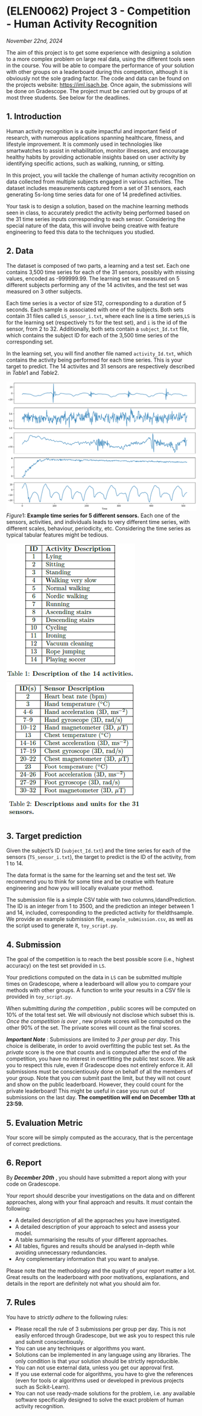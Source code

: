 # (ELEN0062) Project 3 - Competition - Human Activity Recognition

*November 22nd, 2024*

The aim of this project is to get some experience with designing a solution to a more complex problem on large real data, using the different tools seen in the course. You will be able to compare the performance of your solution with other groups on a leaderboard during this competition, although it is obviously not the sole grading factor.
The code and data can be found on the projects website: https://iml.isach.be. Once again, the submissions will be done on Gradescope. The project must be carried out by groups of at most three students. See below for the deadlines.

## 1. Introduction

Human activity recognition is a quite impactful and important field of research, with numerous applications spanning healthcare, fitness, and lifestyle improvement. It is commonly used in technologies like smartwatches to assist in rehabilitation, monitor illnesses, and encourage healthy habits by providing actionable insights based on user activity by identifying specific actions, such as walking, running, or
sitting.

In this project, you will tackle the challenge of human activity recognition on data collected from multiple subjects engaged in various activities. The dataset includes measurements captured from a set of 31 sensors, each generating 5s-long time series data for one of 14 predefined activities.

Your task is to design a solution, based on the machine learning methods seen in class, to accurately predict the activity being performed based on the 31 time series inputs corresponding to each sensor. Considering the special nature of the data, this will involve being creative with feature engineering to feed this data to the techniques you studied.

## 2. Data

The dataset is composed of two parts, a learning and a test set. Each one contains 3,500 time series for each of the 31 sensors, possibly with missing values, encoded as -999999.99. The learning set was measured on 5 different subjects performing any of the 14 activites, and the test set was measured on 3 other subjects.

Each time series is a vector of size 512, corresponding to a duration of 5 seconds. Each sample is associated with one of the subjects. Both sets contain 31 files called ``LS_sensor_i.txt``, where each line is a time series,``LS`` is for the learning set (respectively ``TS`` for the test set), and ``i`` is the id of the sensor, from 2 to 32. Additionally, both sets contain a ``subject_Id.txt`` file, which contains the subject ID for
each of the 3,500 time series of the corresponding set.

In the learning set, you will find another file named ``activity_Id.txt``, which contains the activity being performed for each time series. This is your target to predict. The 14 activites and 31 sensors are respectively described in $Table 1$ and $Table 2$.

![Time Series](./md-img/time-series.png "Time Series")
$Figure 1$: **Example time series for 5 different sensors.** Each one of the sensors, activities, and individuals leads to very different time series, with different scales, behaviour, periodicity, etc. Considering the time series as typical tabular features might be tedious.

![Table1](./md-img/table1.png "Activity Description")
![Table2](./md-img/table2.png "Sensors Description")

## 3. Target prediction

Given the subject’s ID (``subject_Id.txt``) and the time series for each of the sensors (``TS_sensor_i.txt``), the target to predict is the ID of the activity, from 1 to 14.

The data format is the same for the learning set and the test set. We recommend you to think for some time and be creative with feature engineering and how you will locally evaluate your method.

The submission file is a simple CSV table with two columns,IdandPrediction. The ID is an integer from 1 to 3500, and the prediction an integer between 1 and 14, included, corresponding to the predicted activity for theIdthsample. We provide an example submission file, ``example_submission.csv``, as well as the script used to generate it, ``toy_script.py``.

## 4. Submission

The goal of the competition is to reach the best possible score (i.e., highest accuracy) on the test set
provided in ``LS``.

Your predictions computed on the data in ``LS`` can be submitted multiple times on Gradescope, where a leaderboard will allow you to compare your methods with other groups. A function to write your results in a CSV file is provided in ``toy_script.py``.

When submitting _during the competition_ , public scores will be computed on 10% of the total test set. We will obviously not disclose which subset this is. _Once the competition is over_ , new private scores will be computed on the other 90% of the set. The private scores will count as the final scores.

**_Important Note_** : Submissions are limited to _3 per group per day_. This choice is deliberate, in order to avoid overfitting the public test set. As the _private_ score is the one that counts and is computed after the end of the competition, you have no interest in overfitting the public test score. We ask you to respect this rule, even if Gradescope does not entirely enforce it. All submissions must be conscientiously done on behalf of all the members of your group. Note that you _can_ submit past the limit, but they will not count and show on the public leaderboard. However, they could count for the private leaderboard! This might be useful in case you run out of submissions on the last day. **The competition will end on December 13th at 23:59.**

## 5. Evaluation Metric

Your score will be simply computed as the accuracy, that is the percentage of correct predictions.

## 6. Report

By **_December 20th_** , you should have submitted a report along with your code on Gradescope.

Your report should describe your investigations on the data and on different approaches, along with your final approach and results. It _must_ contain the following:

- A detailed description of all the approaches you have investigated.
- A detailed description of your approach to select and assess your model.
- A table summarising the results of your different approaches.
- All tables, figures and results should be analysed in-depth while avoiding unnecessary redundancies.
- Any complementary information that you want to analyse.

Please note that the methodology and the quality of your report matter a lot. Great results on the leaderboard with poor motivations, explanations, and details in the report are definitely not what you should aim for.


## 7. Rules

You have to _strictly adhere_ to the following rules:

- Please recall the rule of 3 submissions per group per day. This is not easily enforced through Gradescope, but we ask you to respect this rule and submit conscientiously.
- You can use any techniques or algorithms you want.
- Solutions can be implemented in any language using any libraries. The only condition is that your solution should be strictly reproducible.
- You can not use external data, unless you get our approval first.
- If you use external code for algorithms, you have to give the references (even for tools or algorithms used or developed in previous projects such as Scikit-Learn).
- You can not use ready-made solutions for the problem, i.e. any available software specifically designed to solve the exact problem of human activity recognition.
